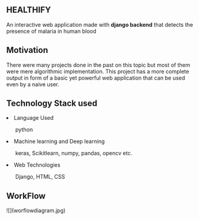 <h2>HEALTHIFY</h2>
<p>An interactive web application made with <b>django backend</b> that detects the presence of malaria in human blood</p>

<h2>Motivation</h2>
<p>There were many projects done in the past on this topic but most of them were mere algorithmic implementation. This project
has a more complete output in form of a basic yet powerful web application that can be used even by a naive user.</p>

<h2>Technology Stack used </h2>
<li>Language Used </li><ul>python</ul>
<li>
    Machine learning and Deep learning</li>
    <ul>keras, Scikitlearn, numpy, pandas, opencv etc.</ul>
</ul>
<li> Web Technologies
   </li><ul>Django, HTML, CSS </ul>
   
<h2> WorkFlow </h2>
![](worflowdiagram.jpg)
